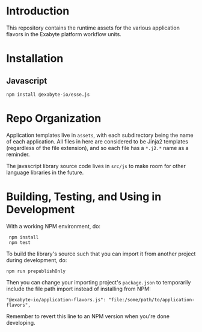 # Introduction
This repository contains the runtime assets for the various application flavors in the Exabyte platform workflow units.

# Installation
## Javascript
```shell
npm install @exabyte-io/esse.js
```


# Repo Organization
Application templates live in `assets`, with each subdirectory being the name of each application.  All files in here are considered to be Jinja2 templates (regardless of the file extension), and so each file has a `*.j2.*` name as a reminder.

The javascript library source code lives in `src/js` to make room for other language libraries in the future.

# Building, Testing, and Using in Development
With a working NPM environment, do:
```shell
 npm install
 npm test
```

To build the library's source such that you can import it from another project during development, do:
```shell
npm run prepublishOnly
```
Then you can change your importing project's `package.json` to temporarily include the file path import instead of installing from NPM:
```
"@exabyte-io/application-flavors.js": "file:/some/path/to/application-flavors",
```
Remember to revert this line to an NPM version when you're done developing.
